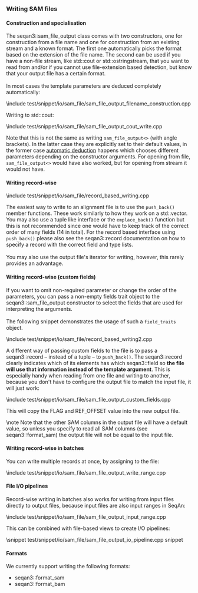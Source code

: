 ### Writing SAM files

#### Construction and specialisation

The seqan3::sam_file_output class comes with two constructors, one for construction from a file name
and one for construction from an existing stream and a known format. The first
one automatically picks the format based on the extension of the file name.
The second can be used if you have a non-file stream, like std::cout or
std::ostringstream, that you want to read from and/or if you cannot use
file-extension based detection, but know that your output file has a certain
format.
<br><br>
In most cases the template parameters are deduced completely automatically:

\include test/snippet/io/sam_file/sam_file_output_filename_construction.cpp

Writing to std::cout:

\include test/snippet/io/sam_file/sam_file_output_cout_write.cpp

Note that this is not the same as writing `sam_file_output<>`
(with angle brackets). In the latter case they are explicitly set to their
default values, in the former case
[automatic deduction](https://en.cppreference.com/w/cpp/language/class_template_argument_deduction)
happens which chooses different parameters depending on the constructor arguments.
For opening from file, `sam_file_output<>` would have also worked, but for
opening from stream it would not have.

#### Writing record-wise

\include test/snippet/io/sam_file/record_based_writing.cpp

The easiest way to write to an alignment file is to use the `push_back()` member functions. These
work similarly to how they work on a std::vector.
You may also use a tuple like interface or the `emplace_back()`
function but this is not recommended since one would have to keep track of the
correct order of many fields (14 in total). For the record based interface
using `push_back()` please also see the seqan3::record documentation on how to specify
a record with the correct field and type lists.
<br><br>
You may also use the output file's iterator for writing, however, this rarely provides an advantage.

#### Writing record-wise (custom fields)

If you want to omit non-required parameter or
change the order of the parameters, you can pass a non-empty fields trait object to the
seqan3::sam_file_output constructor to select the fields that are used for interpreting the arguments.
<br><br>
The following snippet demonstrates the usage of such a `field_traits` object.

\include test/snippet/io/sam_file/record_based_writing2.cpp

A different way of passing custom fields to the file is to pass a seqan3::record – instead of a tuple – to
`push_back()`. The seqan3::record clearly indicates which of its elements has which seqan3::field so **the file will
use that information instead of the template argument**. This is especially handy when reading from one file and
writing to another, because you don't have to configure the output file to match the input file, it will just work:

\include test/snippet/io/sam_file/sam_file_output_custom_fields.cpp

This will copy the FLAG and REF_OFFSET value into the new output file.

\note Note that the other SAM columns in the output file will have a default value, so unless you specify to read
all SAM columns (see seqan3::format_sam) the output file will not be equal to the input file.

#### Writing record-wise in batches

You can write multiple records at once, by assigning to the file:

\include test/snippet/io/sam_file/sam_file_output_write_range.cpp

#### File I/O pipelines

Record-wise writing in batches also works for writing from input files directly to output files, because input
files are also input ranges in SeqAn:

\include test/snippet/io/sam_file/sam_file_output_input_range.cpp

This can be combined with file-based views to create I/O pipelines:

\snippet test/snippet/io/sam_file/sam_file_output_io_pipeline.cpp snippet

#### Formats

We currently support writing the following formats:
* seqan3::format_sam
* seqan3::format_bam
